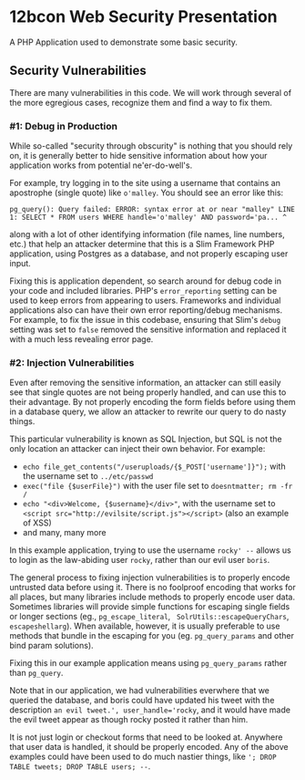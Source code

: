 # 12bcon Web Security Presentation

A PHP Application used to demonstrate some basic security.

## Security Vulnerabilities
There are many vulnerabilities in this code.  We will work through several of
the more egregious cases, recognize them and find a way to fix them.

### #1: Debug in Production
While so-called "security through obscurity" is nothing that you should rely
on, it is generally better to hide sensitive information about how your
application works from potential ne'er-do-well's.

For example, try logging in to the site using a username that contains an
apostrophe (single quote) like `o'malley`.  You should see an error like this:
```
pg_query(): Query failed: ERROR: syntax error at or near "malley" LINE 1: SELECT * FROM users WHERE handle='o'malley' AND password='pa... ^
```
along with a lot of other identifying information (file names, line numbers,
etc.) that help an attacker determine that this is a Slim Framework PHP
application, using Postgres as a database, and not properly escaping user
input.

Fixing this is application dependent, so search around for debug code in your
code and included libraries.  PHP's `error_reporting` setting can be used to
keep errors from appearing to users.  Frameworks and individual applications
also can have their own error reporting/debug mechanisms.  For example, to fix
the issue in this codebase, ensuring that Slim's `debug` setting was set to
`false` removed the sensitive information and replaced it with a much less
revealing error page.

### #2: Injection Vulnerabilities

Even after removing the sensitive information, an attacker can still easily see
that single quotes are not being properly handled, and can use this to their
advantage.  By not properly encoding the form fields before using them in a
database query, we allow an attacker to rewrite our query to do nasty things.

This particular vulnerability is known as SQL Injection, but SQL is not the
only location an attacker can inject their own behavior. For example:

* `echo file_get_contents("/useruploads/{$_POST['username']}");` with the
  username set to `../etc/passwd`
* `exec("file {$userFile}")` with the user file set to `doesntmatter; rm -fr /`
* `echo "<div>Welcome, {$username}</div>"`, with the username set to
  `<script src="http://evilsite/script.js"></script>` (also an example of XSS)
* and many, many more

In this example application, trying to use the username `rocky' --` allows us
to login as the law-abiding user `rocky`, rather than our evil user `boris`.

The general process to fixing injection vulnerabilities is to properly encode
untrusted data before using it.  There is no foolproof encoding that works for
all places, but many libraries include methods to properly encode user data.
Sometimes libraries will provide simple functions for escaping single fields or
longer sections (eg., `pg_escape_literal`, ` SolrUtils::escapeQueryChars`,
`escapeshellarg`).  When available, however, it is usually preferable to use
methods that bundle in the escaping for you (eg. `pg_query_params` and other
bind param solutions).

Fixing this in our example application means using `pg_query_params` rather
than `pg_query`.

Note that in our application, we had vulnerabilities everwhere that we queried
the database, and boris could have updated his tweet with the description
`an evil tweet.', user_handle='rocky`, and it would have made the evil tweet
appear as though rocky posted it rather than him.

It is not just login or checkout forms that need to be looked at.  Anywhere
that user data is handled, it should be properly encoded.  Any of the above
examples could have been used to do much nastier things, like
`'; DROP TABLE tweets; DROP TABLE users; --`.

